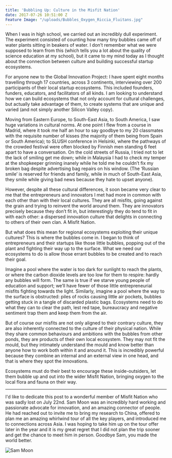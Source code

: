 ```yaml
---
title: 'Bubbling Up: Culture in the Misfit Nation'
date: 2017-07-26 10:51:00 Z
Feature Image: "/uploads/Bubbles_Oxygen_Riccia_Fluitans.jpg"
---
```


When I was in high school, we carried out an incredibly dull experiment. The experiment consisted of counting how many tiny bubbles came off of water plants sitting in beakers of water. I don’t remember what we were supposed to learn from this (which tells you a lot about the quality of science education at my school), but it came to my mind today as I thought about the connection between culture and building successful startup ecosystems. 

For anyone new to the Global Innovation Project: I have spent eight months travelling through 17 countries, across 3 continents, interviewing over 200 participants of their local startup ecosystems. This included founders, funders, educators, and facilitators of all kinds. I am looking to understand how we can build ecosystems that not only account for cultural challenges, but actually take advantage of them, to create systems that are unique and varied (and not simply another Silicon Valley copy). 

Moving from Eastern Europe, to South-East Asia, to South America, I saw huge variations in cultural norms. At one point I flew from a course in Madrid, where it took me half an hour to say goodbye to my 20 classmates with the requisite number of kisses (the majority of them being from Spain or South America); to SLUSH conference in Helsinki, where the pathways of the crowded festival were often blocked by Finnish men standing 6 feet apart to have a conversation. On the cold streets of Russia, I tried not to let the lack of smiling get me down; while in Malaysia I had to check my temper at the shopkeeper grinning inanely while he told me he couldn’t fix my broken bag despite advertising bag repairs on his window. (The ‘Russian smile’ is reserved for friends and family, while in much of South-East Asia, they smile while giving bad news because they hate to upset anyone). 

However, despite all these cultural differences, it soon became very clear to me that the entrepreneurs and innovators I met had more in common with each other than with their local cultures. They are all misfits, going against the grain and trying to reinvent the world around them. They are innovators precisely because they don’t fit in, but interestingly they do tend to fit in with each other: a dispersed innovation culture that delights in connecting to others of their own clan. A Misfit Nation. 

But what does this mean for regional ecosystems exploiting their unique cultures? This is where the bubbles come in. I began to think of entrepreneurs and their startups like those little bubbles, popping out of the plant and fighting their way up to the surface. What we need our ecosystems to do is allow those errant bubbles to be created and to reach their goal. 

Imagine a pool where the water is too dark for sunlight to reach the plants, or where the carbon dioxide levels are too low for them to respire: hardly any bubbles will form. The same is true if we starve young people of education and support; we’ll have fewer of those little entrepreneurial misfits fighting towards the light. Similarly, imagine a pool where the way to the surface is obstructed: piles of rocks causing little air pockets, bubbles getting stuck in a tangle of discarded plastic bags. Ecosystems need to do what they can to clear the path, lest red tape, bureaucracy and negative sentiment trap them and keep them from the air. 

But of course our misfits are not only aligned to their contrary culture, they are also inherently connected to the culture of their physical nation. While they share common behaviours and ambitions with the bubbles from other ponds, they are products of their own local ecosystem. They may not fit the mould, but they intimately understand the mould and know better than anyone how to work both within it and around it. This is incredibly powerful because they combine an internal and an external view in one head, and that is where they spot the innovations. 

Ecosystems must do their best to encourage these inside-outsiders, let them bubble up and out into the wider Misfit Nation, bringing oxygen to the local flora and fauna on their way.   

<hr>

I'd like to dedicate this post to a wonderful member of Misfit Nation who was sadly lost on July 22nd. Sam Moon was an incredibly hard working and passionate advocate for innovation, and an amazing connector of people. He had reached out to invite me to bring my research to China, offered to plan me an amazing whirlwind tour of all the key players, and introduced me to connections across Asia. I was hoping to take him up on the tour offer later in the year and it is my great regret that I did not plan the trip sooner and get the chance to meet him in person. Goodbye Sam, you made the world better.

![Sam Moon](/uploads/SamMoon.png)
